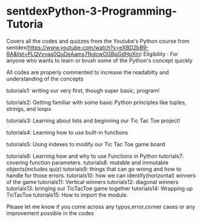 # sentdexPython-3-Programming-Tutoria
Covers all the codes and quizzes from the Youtube's Python course from sentdex(https://www.youtube.com/watch?v=eXBD2bB9-RA&list=PLQVvvaa0QuDeAams7fkdcwOGBpGdHpXln)
Eligibility : For anyone who wants to learn or brush some of the Python's concept quickly

All codes are properly commented to increase the readabilty and understanding of the concepts

tutorials1:  writing our very first, though super basic, program!


tutorials2: Getting familiar with some basic Python principles like tuples, strings, and loops


tutorials3: Learning about lists and beginning our Tic Tac Toe project!


tutorials4: Learning how to use built-in functions


tutorials5: Using indexes to modify our Tic Tac Toe game board


tutorials6: Learning how and why to use Functions in Python
tutorials7: covering function parameters.
tutorials8: mutable and immutable objects(includes quiz)
tutorials9: things that can go wrong and how to handle for those errors.
tutorials10: how we can identify(horizontal) winners of the game
tutorials11: Vertical winners
tutorials12: diagonal winners
tutorials13: bringing our TicTacToe game together
tutorials14: Wrapping up TicTacToe
tutorials15: How to import the module.

Please let me know if you come across any typos,error,corner cases or any improvement possible in the codes
